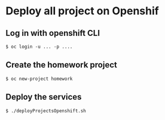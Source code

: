 # Deploy all project on Openshif

## Log in with openshift CLI

	$ oc login -u ... -p ....

## Create the homework project

	$ oc new-project homework

## Deploy the services

	$ ./deployProjectsOpenshift.sh

